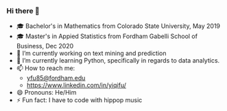 ### Hi there 👋

- 🎓 Bachelor's in Mathematics from Colorado State University, May 2019
- 🎓 Master's in Appied Statistics from Fordham Gabelli School of Business, Dec 2020
- 🔭 I’m currently working on text mining and prediction
- 🌱 I’m currently learning Python, specifically in regards to data analytics.
- 📫 How to reach me: 
  - yfu85@fordham.edu
  - https://www.linkedin.com/in/yiqifu/
- 😄 Pronouns: He/Him
- ⚡ Fun fact: I have to code with hippop music

